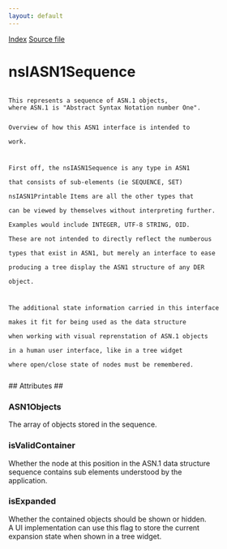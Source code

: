 ```yaml
---
layout: default
---
```

<div id='links'><a href="../index.html">Index</a>
<a href="http://dxr.mozilla.org/mozilla-central/source/security/manager/ssl/public/nsIASN1Sequence.idl">Source file</a>
</div>

# nsIASN1Sequence #
<code>  
This represents a sequence of ASN.1 objects,  
where ASN.1 is "Abstract Syntax Notation number One".  
  
Overview of how this ASN1 interface is intended to  
work.  
  
First off, the nsIASN1Sequence is any type in ASN1  
that consists of sub-elements (ie SEQUENCE, SET)  
nsIASN1Printable Items are all the other types that  
can be viewed by themselves without interpreting further.  
Examples would include INTEGER, UTF-8 STRING, OID.  
These are not intended to directly reflect the numberous  
types that exist in ASN1, but merely an interface to ease  
producing a tree display the ASN1 structure of any DER  
object.  
  
The additional state information carried in this interface  
makes it fit for being used as the data structure  
when working with visual reprenstation of ASN.1 objects  
in a human user interface, like in a tree widget  
where open/close state of nodes must be remembered.  
  
</code>
## Attributes ##

### ASN1Objects ###
  
 The array of objects stored in the sequence.  
  

### isValidContainer ###
  
 Whether the node at this position in the ASN.1 data structure  
 sequence contains sub elements understood by the  
 application.  
  

### isExpanded ###
  
 Whether the contained objects should be shown or hidden.  
 A UI implementation can use this flag to store the current  
 expansion state when shown in a tree widget.  
  

